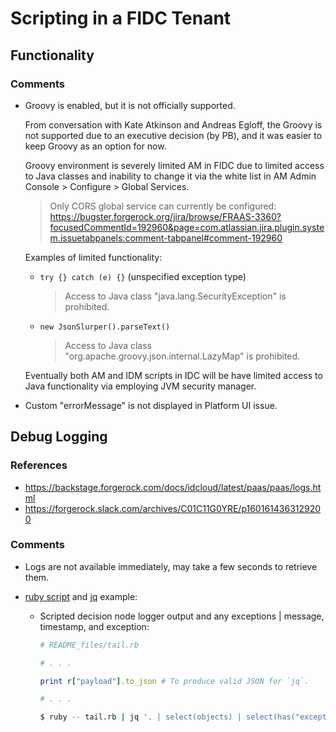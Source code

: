 # Scripting in a FIDC Tenant

## Functionality

### Comments

* Groovy is enabled, but it is not officially supported.

    From conversation with Kate Atkinson and Andreas Egloff, the Groovy is not supported due to an executive decision (by PB), and it was easier to keep Groovy as an option for now.

    Groovy environment is severely limited AM in FIDC due to limited access to  Java classes and inability to change it via the white list in AM Admin Console > Configure > Global Services.
    > Only CORS global service can currently be configured: https://bugster.forgerock.org/jira/browse/FRAAS-3360?focusedCommentId=192960&page=com.atlassian.jira.plugin.system.issuetabpanels:comment-tabpanel#comment-192960

    Examples of limited functionality:

    * `try {} catch (e) {}` (unspecified exception type)

        > Access to Java class \"java.lang.SecurityException\" is prohibited.

    * `new JsonSlurper().parseText()`

        > Access to Java class \"org.apache.groovy.json.internal.LazyMap\" is prohibited.

    Eventually both AM and IDM scripts in IDC will be have limited access to Java functionality via employing JVM security manager.

* Custom "errorMessage" is not displayed in Platform UI issue.


## Debug Logging

### References

* https://backstage.forgerock.com/docs/idcloud/latest/paas/paas/logs.html
* https://forgerock.slack.com/archives/C01C11G0YRE/p1601614363129200

### Comments

* Logs are not available immediately, may take a few seconds to retrieve them.
* [ruby script](README_files/tail.rb) and [jq](https://stedolan.github.io/jq/manual/) example:

    * Scripted decision node logger output and any exceptions | message, timestamp, and exception:

        ```ruby
        # README_files/tail.rb

        # . . .

        print r["payload"].to_json # To produce valid JSON for `jq`.

        # . . .
        ```

        ```bash
        $ ruby -- tail.rb | jq '. | select(objects) | select(has("exception") or (.logger | test("scripts.AUTHENTICATION_TREE_DECISION_NODE"))) | {message: .message, timestamp: .timestamp, exception: .exception}'
        ```

